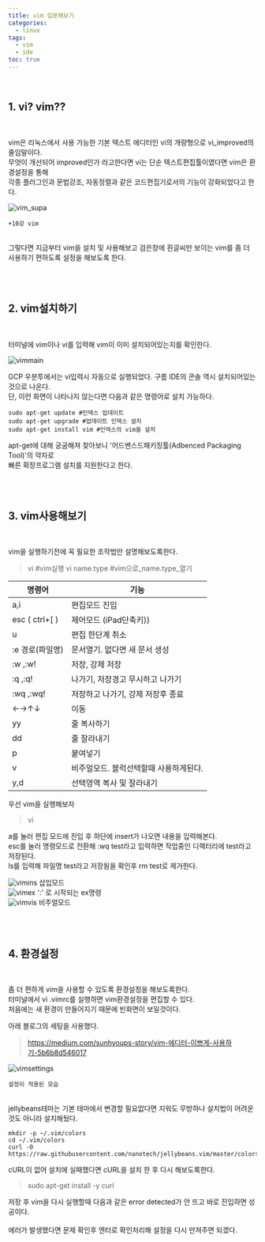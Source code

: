 ```yaml
---
title: vim 입문해보기
categories:
  - linux
tags:
  - vim
  - ide
toc: true 
---
```


<br>

## 1. vi? vim??
<br>

vim은 리눅스에서 사용 가능한 기본 텍스트 에디터인 vi의 개량형으로 vi_improved의 줄임말이다.<br> 무엇이 개선되어 improved인가 라고한다면 vi는 단순 텍스트편집툴이였다면 vim은 환경설정을 통해 <br>각종 플러그인과 문법강조, 자동정렬과 같은 코드편집기로서의 기능이 강화되었다고 한다.<br>

![vim_supa](/assets/img/vim_supa.png)

`+10강 vim`<br><br>

 그렇다면 지금부터 vim을 설치 및 사용해보고 검은창에 흰글씨만 보이는 vim를 좀 더 사용하기 편하도록 설정을 해보도록 한다.

<br><br>

## 2. vim설치하기

<br>

터미널에 vim이나 vi를 입력해 vim이 이미 설치되어있는지를 확인한다.

![vimmain](/assets/img/vim_main.png)

GCP 우분투에서는 vi입력시 자동으로 실행되었다. 구름 IDE의 콘솔 역시 설치되어있는것으로 나온다.<br>
단, 이런 화면이 나타나지 않는다면 다음과 같은 명령어로 설치 가능하다.

~~~
sudo apt-get update #인덱스 업데이트
sudo apt-get upgrade #업데이트 인덱스 설치
sudo apt-get install vim #인덱스의 vim을 설치
~~~

apt-get에 대해 궁굼해져 찾아보니 '어드밴스드패키징툴(Adbenced Packaging Tool)'의 약자로<br> 빠른 확장프로그램 설치를 지원한다고 한다.

<br><br>

## 3. vim사용해보기

<br>

vim을 실행하기전에 꼭 필요한 조작법만 설명해보도록한다.<br>
 
>vi #vim실행 
>vi name.type #vim으로_name.type_열기

| 명령어 | 기능 |
|--|--|
| a,i | 편집모드 진입 |
| esc ( ctrl+[ )  | 제어모드 (iPad단축키)) |
| u | 편집 한단계 취소 |
| :e 경로(파일명)|문서열기. 없다면 새 문서 생성|
| :w ,:w! |저장, 강제 저장|
| :q ,:q! | 나가기, 저장경고 무시하고 나가기 |
| :wq ,:wq! | 저장하고 나가기, 강제 저장후 종료 |
|←→↑↓|이동|
| yy | 줄 복사하기 |
| dd | 줄 잘라내기 |
| p | 붙여넣기 |
| v |비주얼모드. 블럭선택할때 사용하게된다. |
| y,d |  선택영역 복사 및 잘라내기  |

우선 vim을 실행해보자

>vi

a를 눌러 편집 모드에 진입 후 하단에 insert가 나오면 내용을 입력해본다.<br> 
esc를 눌러 명령모드로 전환해 :wq test라고 입력하면 작업중인 디렉터리에 test라고 저장된다.<br> 
ls를 입력해 파일명 test라고 저장됨을 확인후 rm test로 제거한다.

![vimins](/assets/img/vim_ins.png) 삽입모드<br>
![vimex](/assets/img/vim_ex.png) ':' 로 시작되는 ex명령<br>
![vimvis](/assets/img/vim_vis.png) 비주얼모드<br>

<br><br>

## 4. 환경설정

<br>

좀 더 편하게 vim을 사용할 수 있도록 환경설정을 해보도록한다.<br>
터미널에서 vi .vimrc를 실행하면 vim환경설정을 편집할 수 있다.<br> 처음에는 새 환경이 만들어지기 때문에 빈화면이 보일것이다.<br>

아래 블로그의 세팅을 사용했다.

>https://medium.com/sunhyoups-story/vim-에디터-이쁘게-사용하기-5b6b8d546017

![vimsettings](/assets/img/vim_rc.png) 

`설정이 적용된 모습`<br><br>

jellybeans테마는 기본 테마에서 변경할 필요없다면 지워도 무방하나 설치법이 어려운것도 아니라 설치해뒀다.

~~~
mkdir -p ~/.vim/colors
cd ~/.vim/colors
curl -O https://raw.githubusercontent.com/nanotech/jellybeans.vim/master/colors/jellybeans.vim
~~~

cURL이 없어 설치에 실패했다면 cURL을 설치 한 후 다시 해보도록한다. 

>sudo apt-get install -y curl

저장 후 vim을 다시 실행할때 다음과 같은 error detected가 안 뜨고 바로 진입하면 성공이다.<br>  
에러가 발생했다면 문제 확인후 엔터로 확인처리해 설정을 다시 만져주면 되겠다. 


